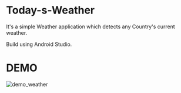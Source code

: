 # Today-s-Weather 
It's a simple Weather application which detects any Country's current weather. 


Build using Android Studio.


# DEMO

![demo_weather](https://user-images.githubusercontent.com/69251355/93645448-a659f700-fa21-11ea-8d5d-e6f133e02f62.gif)
